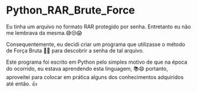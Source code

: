 # Python_RAR_Brute_Force

Eu tinha um arquivo no formato RAR protegido por senha. Entretanto eu não me lembrava da mesma.:sweat_smile::unamused::scream:

Consequentemente, eu decidi criar um programa que utilizasse o método de Força Bruta :muscle::punch: para descobrir a senha de tal arquivo.

Este programa foi escrito em Python pelo simples motivo de que na época do ocorrido, eu estava aprendendo esta linguagem, :books::smile: portanto, aproveitei para colocar em prática alguns dos conhecimentos adquiridos até então. :thumbsup:
